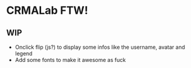 CRMALab FTW!
============
WIP
---
* Onclick flip (js?) to display some infos like the username, avatar and legend
* Add some fonts to make it awesome as fuck



